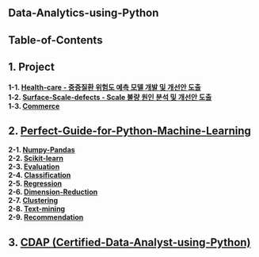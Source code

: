 Data-Analytics-using-Python
------------------------------------


Table-of-Contents
------------------------------------
## 1. Project  
**1-1. [Health-care - 중증질환 위험도 예측 모델 개발 및 개선안 도출](https://github.com/KimGyuLee/Health-Care-Big-Data-Project)**  
**1-2. [Surface-Scale-defects - Scale 불량 원인 분석 및 개선안 도출]()**  
**1-3. [Commerce]()**  


## 2. [Perfect-Guide-for-Python-Machine-Learning](https://github.com/KimGyuLee/Perfect-Guide-for-Python-Machine-Learning)  
**2-1. [Numpy-Pandas]()**  
**2-2. [Scikit-learn]()**  
**2-3. [Evaluation]()**  
**2-4. [Classification]()**  
**2-5. [Regression]()**  
**2-6. [Dimension-Reduction]()**  
**2-7. [Clustering]()**  
**2-8. [Text-mining]()**  
**2-9. [Recommendation]()**  


## 3. [CDAP (Certified-Data-Analyst-using-Python)](https://github.com/KimGyuLee/CDAP-Certified-Data-Analyst-using-Python-)
